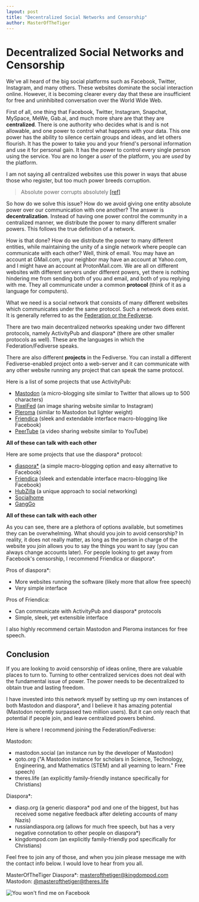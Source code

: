 ```yaml
---
layout: post
title: "Decentralized Social Networks and Censorship"
author: MasterOfTheTiger
---
```



# Decentralized Social Networks and Censorship

We've all heard of the big social platforms such as Facebook, Twitter, Instagram, and many others. These websites dominate the social interaction online. However, it is becoming clearer every day that these are insufficient for free and uninhibited conversation over the World Wide Web.


First of all, one thing that Facebook, Twitter, Instagram, Snapchat, MySpace, MeWe, Gab.ai, and much more share are that they are **centralized**. There is one authority who decides what is and is not allowable, and one power to control what happens with your data. This one power has the ability to silence certain groups and ideas, and let others flourish. It has the power to take you and your friend's personal information and use it for personal gain. It has the power to control every single person using the service. You are no longer a *user* of the platform, you are *used* by the platform.

I am not saying all centralized websites use this power in ways that abuse those who register, but too much power breeds corruption.

> Absolute power corrupts absolutely [[ref]](https://www.phrases.org.uk/meanings/absolute-power-corrupts-absolutely.html)

So how do we solve this issue? How do we avoid giving one entity absolute power over our communication with one another? The answer is **decentralization**. Instead of having one power control the community in a centralized manner, we distribute the power to many different smaller powers. This follows the true definition of a network.

How is that done? How do we distribute the power to many different entities, while maintaining the unity of a single network where people can communicate with each other? Well, think of email. You may have an account at GMail.com, your neighbor may have an account at Yahoo.com, and I might have an account at ProtonMail.com. We are all on different websites with different servers under different powers, yet there is nothing hindering me from sending both of you and email, and both of you replying with me. They all communicate under a common **protocol** (think of it as a language for computers).

What we need is a social network that consists of many different websites which communicates under the same protocol. Such a network does exist. It is generally referred to as the [Federation or the Fediverse](https://the-federation.info/).

There are two main decentralized networks speaking under two different protocols, namely ActivityPub and diaspora* (there are other smaller protocols as well). These are the languages in which the Federation/Fediverse speaks.

There are also different **projects** in the Fediverse. You can install a different Fediverse-enabled project onto a web-server and it can communicate with any other website running any project that can speak the same protocol.

Here is a list of some projects that use ActivityPub:
- [Mastodon](https://joinmastodon.org) (a micro-blogging site similar to Twitter that allows up to 500 characters)
- [PixelFed](https://pixelfed.org/) (an image sharing website similar to Instagram)
- [Pleroma](https://pleroma.social/) (similar to Mastodon but lighter weight)
- [Friendica](https://friendi.ca) (sleek and extendable interface macro-blogging like Facebook)
- [PeerTube](https://joinpeertube.org/) (a video sharing website similar to YouTube)

**All of these can talk with each other**

Here are some projects that use the diaspora* protocol:
- [diaspora*](joindiaspora.org) (a simple macro-blogging option and easy alternative to Facebook)
- [Friendica](https://friendi.ca) (sleek and extendable interface macro-blogging like Facebook)
- [HubZilla](https://hubzilla.org/) (a unique approach to social networking)
- [Socialhome](https://socialhome.network/)
- [GangGo](https://ganggo.github.io/)

**All of these can talk with each other**

As you can see, there are a plethora of options available, but sometimes they can be overwhelming. What should you join to avoid censorship? In reality, it does not really matter, as long as the person in charge of the website you join allows you to say the things you want to say (you can always change accounts later). For people looking to get away from Facebook's censorship, I recommend Friendica or diaspora*.

Pros of diaspora*:
- More websites running the software (likely more that allow free speech)
- Very simple interface

Pros of Friendica:
- Can communicate with ActivityPub and diaspora* protocols
- Simple, sleek, yet extensible interface

I also highly recommend certain Mastodon and Pleroma instances for free speech.

## Conclusion

If you are looking to avoid censorship of ideas online, there are valuable places to turn to. Turning to other centralized services does not deal with the fundamental issue of power. The power needs to be decentralized to obtain true and lasting freedom.

I have invested into this network myself by setting up my own instances of both Mastodon and diaspora*, and I believe it has amazing potential (Mastodon recently surpassed two million users). But it can only reach that potential if people join, and leave centralized powers behind.

Here is where I recommend joining the Federation/Fediverse:

Mastodon:
- mastodon.social (an instance run by the developer of Mastodon)
- qoto.org ("A Mastodon instance for scholars in Science, Technology, Engineering, and Mathematics (STEM) and all yearning to learn." Free speech)
- theres.life (an explicitly family-friendly instance specifically for Christians)

Diaspora*:
- diasp.org (a generic diaspora* pod and one of the biggest, but has received some negative feedback after deleting accounts of many Nazis)
- russiandiaspora.org (allows for much free speech, but has a very negative connotation to other people on diaspora*)
- kingdompod.com (an explicitly family-friendly pod specifically for Christians)

Feel free to join any of those, and when you join please message me with the contact info below. I would love to hear from you all.

MasterOfTheTiger
Diaspora*: [masterofthetiger@kingdompod.com](https://kingdompod.com/u/masterofthetiger)
Mastodon: [@masterofthetiger@theres.life](https://theres.life/@masterofthetiger)

![You won't find me on Facebook](https://static.fsf.org/nosvn/no-facebook-me.png "And you will never find me there either")
